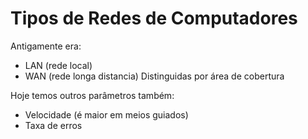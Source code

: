 # Tipos de Redes de Computadores
Antigamente era:
- LAN (rede local)
- WAN (rede longa distancia)
Distinguidas por área de cobertura

Hoje temos outros parâmetros também:
- Velocidade (é maior em meios guiados)
- Taxa de erros
<!--stackedit_data:
eyJoaXN0b3J5IjpbMTUxNDE2MzE0N119
-->